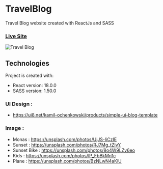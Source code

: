 # TravelBlog 
Travel Blog website created with ReactJs and SASS

### [Live Site](https://travel-blog-theta.vercel.app/)

![Travel Blog ](https://i.ibb.co/ZWR2WHJ/travel-blog.jpg)

## Technologies
Project is created with:
* React version: 18.0.0
* SASS version: 1.50.0

### UI Design :
* https://ui8.net/kamil-ochenkowski/products/simple-ui-blog-template

### Image : 
* Monas : https://unsplash.com/photos/UjJS-liCzIE
* Sunset : https://unsplash.com/photos/RJ7Mg_tZlvY
* Sunset Bike : https://unsplash.com/photos/8o4W9LZv6eo
* Kids : https://unsplash.com/photos/lP_FbBkMn1c
* Plane : https://unsplash.com/photos/BzNLwN4aKlU

